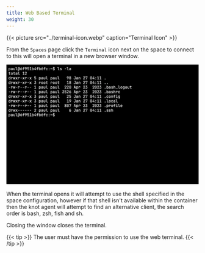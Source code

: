 ```yaml
---
title: Web Based Terminal
weight: 30
---
```


{{< picture src="../terminal-icon.webp" caption="Terminal Icon" >}}

From the `Spaces` page click the `Terminal` icon next on the space to connect to this will open a terminal in a new browser window.

![Web Base Terminal](web-terminal.webp)

When the terminal opens it will attempt to use the shell specified in the space configuration, however if that shell isn't available within the container then the knot agent will attempt to find an alternative client, the search order is bash, zsh, fish and sh.

Closing the window closes the terminal.

{{< tip >}}
The user must have the permission to use the web terminal.
{{< /tip >}}